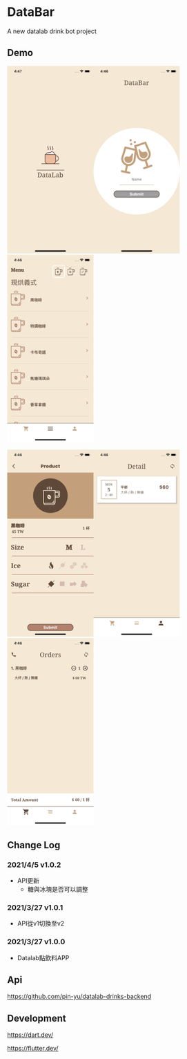 # DataBar
A new datalab drink bot project  
## Demo
<img src="assets/launcher/loading.png" width="200"/><img src="assets/launcher/login.png" width="200"/><img src="assets/launcher/menus.png" width="200"/>

<img src="assets/launcher/form.png" width="200"/><img src="assets/launcher/order.png" width="200"/><img src="assets/launcher/orders.png" width="200"/>


## Change Log
### 2021/4/5 v1.0.2
- API更新
    - 糖與冰塊是否可以調整

### 2021/3/27 v1.0.1
- API從v1切換至v2

### 2021/3/27 v1.0.0
- Datalab點飲料APP

## Api
https://github.com/pin-yu/datalab-drinks-backend
## Development
https://dart.dev/

https://flutter.dev/

